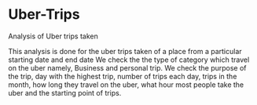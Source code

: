 # Uber-Trips
Analysis of Uber trips taken

This analysis is done for the uber trips taken of a place from a particular starting date and end date
We check the the type of category which travel on the uber namely, Business and personal trip.
We check the purpose of the trip, day with the highest trip, number of trips each day, trips in the month, how long they travel on the uber,
what hour most people take the uber and the starting point of trips.
